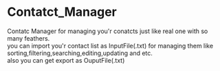# Contatct_Manager
Contatc Manager for managing you'r conatcts just like real one with so many feathers.<br/>
you can import you'r contact list as InputFile(.txt) for managing them like sorting,filtering,searching,editing,updating and etc.<br/>
also you can get export as OuputFile(.txt)
